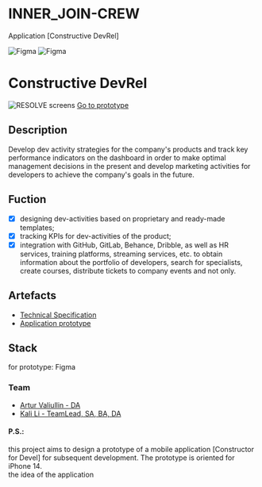 # INNER_JOIN-CREW
Application [Constructive DevRel]


<div id="badges">
  <img src="https://img.shields.io/badge/Figma-Figma-pink" alt="Figma"/>
  <img src="https://img.shields.io/badge/Figma-Figma-pink" alt="Figma"/>
</div>

#  Constructive DevRel
![RESOLVE screens](https://user-images.githubusercontent.com/52166127/207519019-ef8a104c-79e2-44d5-8fa8-12d7f896cbd9.jpg)
<a href="">Go to prototype</a>


## Description
Develop dev activity strategies for the company's products and track key performance indicators on the dashboard in order to make optimal management decisions in the present and develop marketing activities for developers to achieve the company's goals in the future.

## Fuction
* [x]  designing dev-activities based on proprietary and ready-made templates;
* [x]  tracking KPIs for dev-activities of the product;
* [x]  integration with GitHub, GitLab, Behance, Dribble, as well as HR services, training platforms, streaming services, etc. to obtain information about the portfolio of developers, search for specialists, create courses, distribute tickets to company events and not only.

## Artefacts
* <a href='https://github.com/alexovna/inner_join-crew'>Technical Specification</a>
* <a href='https://github.com/alexovna/inner_join-crew'>Application prototype</a>

## Stack
for prototype: Figma

### Team
* <a href='https://github.com/tatar-runner'> Artur Valiullin - DA </a>
* <a href='https://github.com/alexovna'> Kali Li - TeamLead, SA, BA, DA </a>


#### P.S.: </br>
this project aims to design a prototype of a mobile application [Constructor for Devel] for subsequent development. The prototype is oriented for iPhone 14.</br>
the idea of the application



